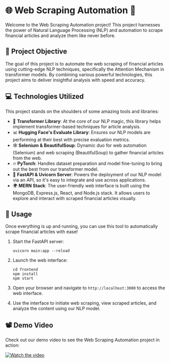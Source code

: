 # 🌐 Web Scraping Automation 🚀

Welcome to the Web Scraping Automation project! This project harnesses the power of Natural Language Processing (NLP) and automation to scrape financial articles and analyze them like never before.

## 🎯 Project Objective

The goal of this project is to automate the web scraping of financial articles using cutting-edge NLP techniques, specifically the Attention Mechanism in transformer models. By combining various powerful technologies, this project aims to deliver insightful analysis with speed and accuracy.

## 💻 Technologies Utilized

This project stands on the shoulders of some amazing tools and libraries:

- 🤖 **Transformer Library**: At the core of our NLP magic, this library helps implement transformer-based techniques for article analysis.
- 📊 **Hugging Face's Evaluate Library**: Ensures our NLP models are performing at their best with precise evaluation metrics.
- 🕸️ **Selenium & BeautifulSoup**: Dynamic duo for web automation (Selenium) and web scraping (BeautifulSoup) to gather financial articles from the web.
- 🔥 **PyTorch**: Handles dataset preparation and model fine-tuning to bring out the best from our transformer model.
- 🚀 **FastAPI & Uvicorn Server**: Powers the deployment of our NLP model via an API, so it's easy to integrate and use across applications.
- 🌍 **MERN Stack**: The user-friendly web interface is built using the MongoDB, Express.js, React, and Node.js stack. It allows users to explore and interact with scraped financial articles visually.


## 📖 Usage

Once everything is up and running, you can use this tool to automatically scrape financial articles with ease! 

1. Start the FastAPI server:
   ```
   uvicorn main:app --reload
   ```

2. Launch the web interface:
   ```
   cd frontend
   npm install
   npm start
   ```

3. Open your browser and navigate to `http://localhost:3000` to access the web interface.

4. Use the interface to initiate web scraping, view scraped articles, and analyze the content using our NLP model.

## 📽️ Demo Video

Check out our demo video to see the Web Scraping Automation project in action:

[![Watch the video](https://img.youtube.com/vi/your-video-id/maxresdefault.jpg)](https://github.com/eya-harbaoui/Web_Scraping_Automation_NLP/blob/master/demo.mp4)

